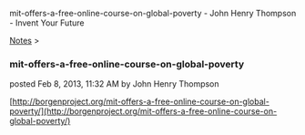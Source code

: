 mit-offers-a-free-online-course-on-global-poverty - John Henry Thompson - Invent Your Future   
    

[Notes](../notes.md)‎ > ‎

### mit-offers-a-free-online-course-on-global-poverty

posted Feb 8, 2013, 11:32 AM by John Henry Thompson

[http://borgenproject.org/mit-offers-a-free-online-course-on-global-poverty/](http://borgenproject.org/mit-offers-a-free-online-course-on-global-poverty/)  

